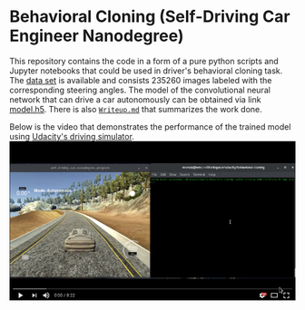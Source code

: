 # Behavioral Cloning (Self-Driving Car Engineer Nanodegree)

This repository contains the code in a form of a pure python scripts and Jupyter notebooks 
that could be used in driver's behavioral cloning task. 
The [data set](https://yadi.sk/d/PaOHVil33HnCKz) is available and 
consists 235260 images labeled with the corresponding steering angles.
The model of the convolutional neural network that can drive a car autonomously can be obtained via link [model.h5](./model.h5).
There is also [`Writeup.md`](./Writeup.md) that summarizes the work done.

Below is the video that demonstrates the performance of the trained model using 
[Udacity's driving simulator](https://github.com/udacity/self-driving-car-sim).
[![LINK TO YOUTUBE](images/video.png)](https://www.youtube.com/watch?v=sT22vWvguh4)


